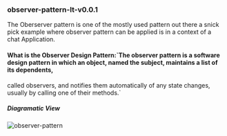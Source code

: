 ### observer-pattern-lt-v0.0.1
 The Oberserver pattern is one of the mostly used pattern out there a snick pick example
 where observer pattern can be applied is in a context of a chat Application.  
 #### What is the Observer Design Pattern:`The observer pattern is a software design pattern in which an object, named the subject, maintains a list of its dependents, 
 called observers, and notifies them automatically of any state changes, usually by calling one of their methods.` 
     
 ##### Diagramatic View
   ![observer-pattern](https://res.cloudinary.com/practicaldev/image/fetch/s--oI4z9W-B--/c_imagga_scale,f_auto,fl_progressive,h_900,q_auto,w_1600/https://dev-to-uploads.s3.amazonaws.com/i/0umqa0oz6wf95h6aza4j.jpeg)
